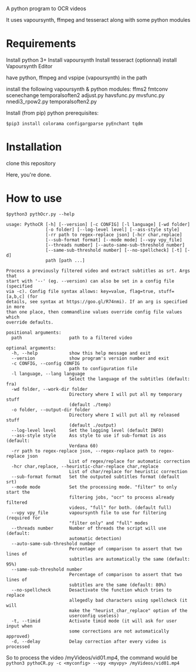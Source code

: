 A python program to OCR videos

It uses vapoursynth, ffmpeg and tesseract along with some python modules

Requirements
============

Install python 3+
Install vapoursynth
Install tesseract
(optionnal) install Vapoursynth Editor

have python, ffmpeg and vspipe (vapoursynth) in the path

install the following vapoursynth & python modules:
ffms2
fmtconv
scenechange
temporalsoften2
adjust.py
havsfunc.py
mvsfunc.py
nnedi3_rpow2.py
temporalsoften2.py

Install (from pip) python prerequisites:

`$pip3 install colorama configargparse pyEnchant tqdm`

Installation
============

clone this repository

Here, you're done.

How to use
==========

`$python3 pythOcr.py --help`
```
usage: PythoCR [-h] [--version] [-c CONFIG] [-l language] [-wd folder]
               [-o folder] [--log-level level] [--ass-style style]
               [-rr path to regex-replace json] [-hcr char,replace]
               [--sub-format format] [--mode mode] [--vpy vpy_file]
               [--threads number] [--auto-same-sub-threshold number]
               [--same-sub-threshold number] [--no-spellcheck] [-t] [-d]
               path [path ...]

Process a previously filtered video and extract subtitles as srt. Args that
start with '--' (eg. --version) can also be set in a config file (specified
via -c). Config file syntax allows: key=value, flag=true, stuff=[a,b,c] (for
details, see syntax at https://goo.gl/R74nmi). If an arg is specified in more
than one place, then commandline values override config file values which
override defaults.

positional arguments:
  path                  path to a filtered video

optional arguments:
  -h, --help            show this help message and exit
  --version             show program's version number and exit
  -c CONFIG, --config CONFIG
                        path to configuration file
  -l language, --lang language
                        Select the language of the subtitles (default: fra)
  -wd folder, --work-dir folder
                        Directory where I will put all my temporary stuff
                        (default ./temp)
  -o folder, --output-dir folder
                        Directory where I will put all my released stuff
                        (default ./output)
  --log-level level     Set the logging level (default INFO)
  --ass-style style     Ass style to use if sub-format is ass (default:
                        Verdana 60)
  -rr path to regex-replace json, --regex-replace path to regex-replace json
                        List of regex/replace for automatic correction
  -hcr char,replace, --heuristic-char-replace char,replace
                        List of char/replace for heuristic correction
  --sub-format format   Set the outputed subtitles format (default srt)
  --mode mode           Set the processing mode. "filter" to only start the
                        filtering jobs, "ocr" to process already filtered
                        videos, "full" for both. (default full)
  --vpy vpy_file        vapoursynth file to use for filtering (required for
                        "filter only" and "full" modes
  --threads number      Number of threads the script will use (default:
                        automatic detection)
  --auto-same-sub-threshold number
                        Percentage of comparison to assert that two lines of
                        subtitles are automatically the same (default: 95%)
  --same-sub-threshold number
                        Percentage of comparison to assert that two lines of
                        subtitles are the same (default: 80%)
  --no-spellcheck       Desactivate the function which tries to replace
                        allegedly bad characters using spellcheck (it will
                        make the "heurist_char_replace" option of the
                        userconfig useless)
  -t, --timid           Activate timid mode (it will ask for user input when
                        some corrections are not automatically approved)
  -d, --delay           Delay correction after every video is processed
```

So to process the video /myVideos/vid01.mp4, the command would be `python3 pythoCR.py -c <myconfig> --vpy <myvpy> /myVideos/vid01.mp4`
